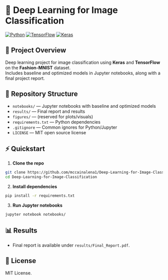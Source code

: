 # 🧠 Deep Learning for Image Classification

[![Python](https://img.shields.io/badge/python-3.9+-blue.svg)](https://www.python.org/)
[![TensorFlow](https://img.shields.io/badge/TensorFlow-2.x-orange.svg)](https://www.tensorflow.org/)
[![Keras](https://img.shields.io/badge/Keras-DeepLearning-red.svg)](https://keras.io/)

## 📖 Project Overview
Deep learning project for image classification using **Keras** and **TensorFlow** on the **Fashion-MNIST** dataset.  
Includes baseline and optimized models in Jupyter notebooks, along with a final project report.

## 📂 Repository Structure
- `notebooks/` — Jupyter notebooks with baseline and optimized models
- `results/` — Final report and results
- `figures/` — (reserved for plots/visuals)
- `requirements.txt` — Python dependencies
- `.gitignore` — Common ignores for Python/Jupyter
- `LICENSE` — MIT open source license

## ⚡ Quickstart

1) **Clone the repo**
```bash
git clone https://github.com/mccainalena1/Deep-Learning-for-Image-Classification.git
cd Deep-Learning-for-Image-Classification
```

2) **Install dependencies**
```bash
pip install -r requirements.txt
```

3) **Run Jupyter notebooks**
```bash
jupyter notebook notebooks/
```

## 📊 Results
- Final report is available under `results/Final_Report.pdf`.

## 📜 License
MIT License.
